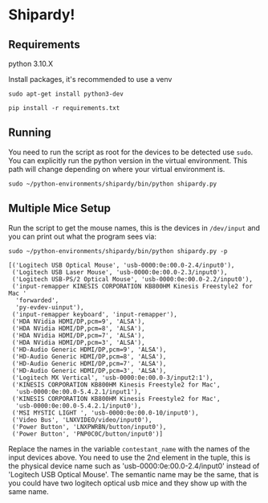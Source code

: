 # Shipardy!

## Requirements
python 3.10.X

Install packages, it's recommended to use a venv

```
sudo apt-get install python3-dev
```

```
pip install -r requirements.txt
```

## Running
You need to run the script as root for the devices to be detected use `sudo`. You can explicitly run the python version in the virtual environment. This path will change depending on where your virtual environment is.

```
sudo ~/python-environments/shipardy/bin/python shipardy.py
```

## Multiple Mice Setup

Run the script to get the mouse names, this is the devices in `/dev/input` and you can print out what the program sees via:
```
sudo ~/python-environments/shipardy/bin/python shipardy.py -p
```

```
[('Logitech USB Optical Mouse', 'usb-0000:0e:00.0-2.4/input0'),
 ('Logitech USB Laser Mouse', 'usb-0000:0e:00.0-2.3/input0'),
 ('Logitech USB-PS/2 Optical Mouse', 'usb-0000:0e:00.0-2.2/input0'),
 ('input-remapper KINESIS CORPORATION KB800HM Kinesis Freestyle2 for Mac '
  'forwarded',
  'py-evdev-uinput'),
 ('input-remapper keyboard', 'input-remapper'),
 ('HDA NVidia HDMI/DP,pcm=9', 'ALSA'),
 ('HDA NVidia HDMI/DP,pcm=8', 'ALSA'),
 ('HDA NVidia HDMI/DP,pcm=7', 'ALSA'),
 ('HDA NVidia HDMI/DP,pcm=3', 'ALSA'),
 ('HD-Audio Generic HDMI/DP,pcm=9', 'ALSA'),
 ('HD-Audio Generic HDMI/DP,pcm=8', 'ALSA'),
 ('HD-Audio Generic HDMI/DP,pcm=7', 'ALSA'),
 ('HD-Audio Generic HDMI/DP,pcm=3', 'ALSA'),
 ('Logitech MX Vertical', 'usb-0000:0e:00.0-3/input2:1'),
 ('KINESIS CORPORATION KB800HM Kinesis Freestyle2 for Mac',
  'usb-0000:0e:00.0-5.4.2.1/input1'),
 ('KINESIS CORPORATION KB800HM Kinesis Freestyle2 for Mac',
  'usb-0000:0e:00.0-5.4.2.1/input0'),
 ('MSI MYSTIC LIGHT ', 'usb-0000:0e:00.0-10/input0'),
 ('Video Bus', 'LNXVIDEO/video/input0'),
 ('Power Button', 'LNXPWRBN/button/input0'),
 ('Power Button', 'PNP0C0C/button/input0')]

```
Replace the names in the variable `contestant_name` with the names of the input devices above. You need to use the 2nd element in the tuple, this is the physical device name such as 'usb-0000:0e:00.0-2.4/input0' instead of 'Logitech USB Optical Mouse'. The semantic name may be the same, that is you could have two logitech optical usb mice and they show up with the same name.

